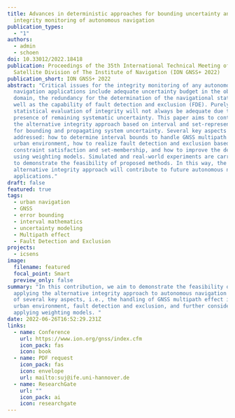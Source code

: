 ```yaml
---
title: Advances in deterministic approaches for bounding uncertainty and
  integrity monitoring of autonomous navigation
publication_types:
  - "1"
authors:
  - admin
  - schoen
doi: 10.33012/2022.18418
publication: Proceedings of the 35th International Technical Meeting of the
  Satellite Division of The Institute of Navigation (ION GNSS+ 2022)
publication_short: ION GNSS+ 2022
abstract: "Critical issues for the integrity monitoring of any autonomous
  navigation applications include adequate uncertainty budget in the observation
  domain, the redundancy for the determination of the navigational states, as
  well as the capability of fault detection and exclusion (FDE). Purely
  statistical evaluation of integrity will not always be adequate due to the
  presence of remaining systematic uncertainty. This paper aims to contribute to
  the alternative integrity approach based on interval and set-representations
  for bounding and propagating system uncertainty. Several key aspects are
  addressed: how to determine interval bounds to handle GNSS multipath effect in
  urban environment, how to realize fault detection and exclusion based on
  constraint satisfaction and set-membership, and how to improve the detector
  using weighting models. Simulated and real-world experiments are carried out
  to demonstrate the feasibility of proposed methods. In this way, the
  alternative integrity approach will contribute to future autonomous navigation
  applications."
draft: false
featured: true
tags:
  - urban navigation
  - GNSS
  - error bounding
  - interval mathematics
  - uncertainty modeling
  - Multipath effect
  - Fault Detection and Exclusion
projects:
  - icsens
image:
  filename: featured
  focal_point: Smart
  preview_only: false
summary: "In this contribution, we aim to demonstrate the feasibility of
  applying the alternative integrity approach to autonomous navigation in terms
  of several key aspects, i.e., the handling of GNSS multipath effect in the
  urban environment, fault detection and exclusion, and further consideration of
  applying weighting models. "
date: 2022-06-26T16:52:29.231Z
links:
  - name: Conference
    url: https://www.ion.org/gnss/index.cfm
    icon_pack: fas
    icon: book
  - name: PDF request
    icon_pack: fas
    icon: envelope
    url: mailto:suj@ife.uni-hannover.de
  - name: ResearchGate
    url: ""
    icon_pack: ai
    icon: researchgate
---
```

